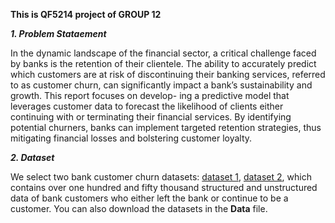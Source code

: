 **This is QF5214 project of GROUP 12**

***1. Problem Stataement***

In the dynamic landscape of the financial sector, a critical challenge faced by banks
is the retention of their clientele. The ability to accurately predict which customers
are at risk of discontinuing their banking services, referred to as customer churn, can
significantly impact a bank’s sustainability and growth. This report focuses on develop-
ing a predictive model that leverages customer data to forecast the likelihood of clients
either continuing with or terminating their financial services. By identifying potential
churners, banks can implement targeted retention strategies, thus mitigating financial
losses and bolstering customer loyalty.

***2. Dataset***

We select two bank customer churn datasets: [dataset 1](https://www.kaggle.com/competitions/playground-series-s4e1), [dataset 2](https://www.kaggle.com/datasets/shubhammeshram579/bank-customer-churn-prediction), which contains over one hundred and fifty thousand structured and unstructured data of bank customers who either left the bank or continue to be a customer. You can also download the datasets in the **Data** file.


